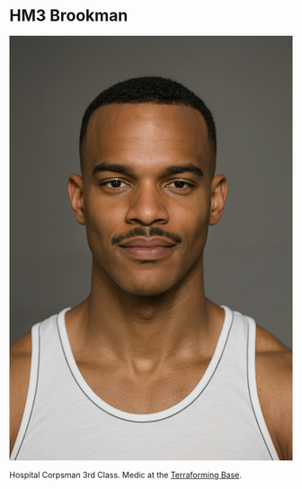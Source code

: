# HM3 Brookman

<div class="grid" markdown>

![Portrait](./brookman.png)

<div markdown>

Hospital Corpsman 3rd Class.
Medic at the [Terraforming Base](terraforming-base.md).

</div>
</div>

